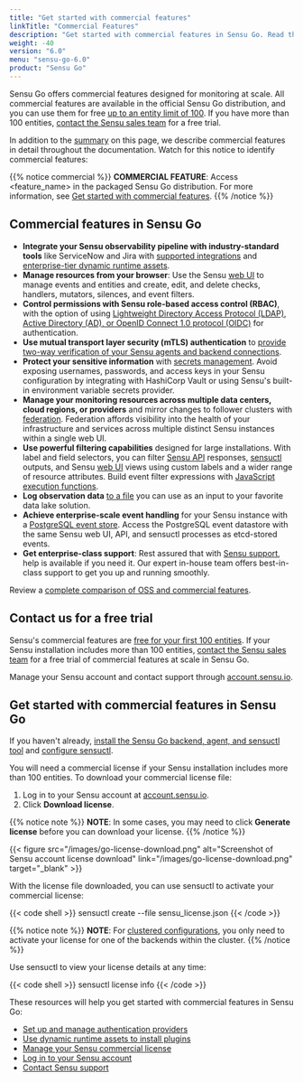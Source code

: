 ```yaml
---
title: "Get started with commercial features"
linkTitle: "Commercial Features"
description: "Get started with commercial features in Sensu Go. Read this guide to learn about the latest commercial features. Contact our sales team for a free trial."
weight: -40
version: "6.0"
menu: "sensu-go-6.0"
product: "Sensu Go"
---
```


Sensu Go offers commercial features designed for monitoring at scale.
All commercial features are available in the official Sensu Go distribution, and you can use them for free [up to an entity limit of 100][7].
If you have more than 100 entities, [contact the Sensu sales team][1] for a free trial.

In addition to the [summary][25] on this page, we describe commercial features in detail throughout the documentation.
Watch for this notice to identify commercial features:

{{% notice commercial %}}
**COMMERCIAL FEATURE**: Access <feature_name> in the packaged Sensu Go distribution.
For more information, see [Get started with commercial features](../commercial/).
{{% /notice %}}

## Commercial features in Sensu Go

- **Integrate your Sensu observability pipeline with industry-standard tools** like ServiceNow and Jira with [supported integrations][24] and [enterprise-tier dynamic runtime assets][11].
- **Manage resources from your browser**: Use the Sensu [web UI][8] to manage events and entities and create, edit, and delete checks, handlers, mutators, silences, and event filters.
- **Control permissions with Sensu role-based access control (RBAC)**, with the option of using [Lightweight Directory Access Protocol (LDAP), Active Directory (AD), or OpenID Connect 1.0 protocol (OIDC)][9] for authentication.
- **Use mutual transport layer security (mTLS) authentication** to [provide two-way verification of your Sensu agents and backend connections][21].
- **Protect your sensitive information** with [secrets management][22].
Avoid exposing usernames, passwords, and access keys in your Sensu configuration by integrating with HashiCorp Vault or using Sensu's built-in environment variable secrets provider.
- **Manage your monitoring resources across multiple data centers, cloud regions, or providers** and mirror changes to follower clusters with [federation][20].
Federation affords visibility into the health of your infrastructure and services across multiple distinct Sensu instances within a single web UI.
- **Use powerful filtering capabilities** designed for large installations.
With label and field selectors, you can filter [Sensu API][4] responses, [sensuctl][5] outputs, and Sensu [web UI][6] views using custom labels and a wider range of resource attributes.
Build event filter expressions with [JavaScript execution functions][19].
- **Log observation data** [to a file][10] you can use as an input to your favorite data lake solution.
- **Achieve enterprise-scale event handling** for your Sensu instance with a [PostgreSQL event store][12].
Access the PostgreSQL event datastore with the same Sensu web UI, API, and sensuctl processes as etcd-stored events.
- **Get enterprise-class support**: Rest assured that with [Sensu support][13], help is available if you need it.
Our expert in-house team offers best-in-class support to get you up and running smoothly.

Review a [complete comparison of OSS and commercial features][3].

## Contact us for a free trial

Sensu's commercial features are [free for your first 100 entities][7].
If your Sensu installation includes more than 100 entities, [contact the Sensu sales team][1] for a free trial of commercial features at scale in Sensu Go.

Manage your Sensu account and contact support through [account.sensu.io][2].

## Get started with commercial features in Sensu Go

If you haven't already, [install the Sensu Go backend, agent, and sensuctl tool][15] and [configure sensuctl][16].

You will need a commercial license if your Sensu installation includes more than 100 entities.
To download your commercial license file:

1. Log in to your Sensu account at [account.sensu.io][2].
2. Click **Download license**.

{{% notice note %}}
**NOTE**: In some cases, you may need to click **Generate license** before you can download your license.
{{% /notice %}}

{{< figure src="/images/go-license-download.png" alt="Screenshot of Sensu account license download" link="/images/go-license-download.png" target="_blank" >}}

With the license file downloaded, you can use sensuctl to activate your commercial license:

{{< code shell >}}
sensuctl create --file sensu_license.json
{{< /code >}}

{{% notice note %}}
**NOTE**: For [clustered configurations](../operations/deploy-sensu/cluster-sensu), you only need to activate your license for one of the backends within the cluster.
{{% /notice %}}

Use sensuctl to view your license details at any time:

{{< code shell >}}
sensuctl license info
{{< /code >}}

These resources will help you get started with commercial features in Sensu Go:

- [Set up and manage authentication providers][9]
- [Use dynamic runtime assets to install plugins][17]
- [Manage your Sensu commercial license][18]
- [Log in to your Sensu account][2]
- [Contact Sensu support][14]


[1]: https://sensu.io/contact?subject=contact-sales/
[2]: https://account.sensu.io/
[3]: https://sensu.io/features/compare
[4]: ../api#response-filtering
[5]: ../sensuctl/filter-responses/
[6]: ../web-ui/filter/
[7]: https://sensu.io/blog/one-year-of-sensu-go/
[8]: ../web-ui/
[9]: ../operations/control-access/
[10]: ../observability-pipeline/observe-schedule/backend#event-logging
[11]: https://bonsai.sensu.io/assets?tiers%5B%5D=4/
[12]: ../operations/deploy-sensu/datastore#scale-event-storage
[13]: https://sensu.io/support/
[14]: https://account.sensu.io/support/
[15]: ../operations/deploy-sensu/install-sensu/
[16]: ../sensuctl/#first-time-setup-and-authentication
[17]: ../plugins/use-assets-to-install-plugins/
[18]: ../operations/maintain-sensu/license/
[19]: ../observability-pipeline/observe-filter/filters#build-event-filter-expressions-with-javascript-execution-functions
[20]: ../operations/deploy-sensu/use-federation/	
[21]: ../operations/deploy-sensu/secure-sensu/#sensu-agent-mtls-authentication
[22]: ../operations/manage-secrets/secrets-management/
[24]: ../plugins/supported-integrations/
[25]: #commercial-features-in-sensu-go
